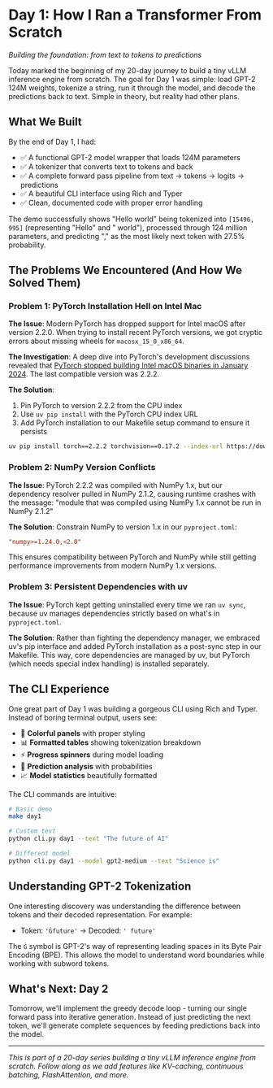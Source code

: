 # Day 1: How I Ran a Transformer From Scratch

*Building the foundation: from text to tokens to predictions*

Today marked the beginning of my 20-day journey to build a tiny vLLM inference engine from scratch. The goal for Day 1 was simple: load GPT-2 124M weights, tokenize a string, run it through the model, and decode the predictions back to text. Simple in theory, but reality had other plans.

## What We Built

By the end of Day 1, I had:
- ✅ A functional GPT-2 model wrapper that loads 124M parameters
- ✅ A tokenizer that converts text to tokens and back
- ✅ A complete forward pass pipeline from text → tokens → logits → predictions
- ✅ A beautiful CLI interface using Rich and Typer
- ✅ Clean, documented code with proper error handling

The demo successfully shows "Hello world" being tokenized into `[15496, 995]` (representing "Hello" and " world"), processed through 124 million parameters, and predicting "," as the most likely next token with 27.5% probability.

## The Problems We Encountered (And How We Solved Them)

### Problem 1: PyTorch Installation Hell on Intel Mac

**The Issue**: Modern PyTorch has dropped support for Intel macOS after version 2.2.0. When trying to install recent PyTorch versions, we got cryptic errors about missing wheels for `macosx_15_0_x86_64`.

**The Investigation**: A deep dive into PyTorch's development discussions revealed that [PyTorch stopped building Intel macOS binaries in January 2024](https://dev-discuss.pytorch.org/t/pytorch-macos-x86-builds-deprecation-starting-january-2024/1690). The last compatible version was 2.2.2.

**The Solution**:
1. Pin PyTorch to version 2.2.2 from the CPU index
2. Use `uv pip install` with the PyTorch CPU index URL
3. Add PyTorch installation to our Makefile setup command to ensure it persists

```bash
uv pip install torch==2.2.2 torchvision==0.17.2 --index-url https://download.pytorch.org/whl/cpu
```

### Problem 2: NumPy Version Conflicts

**The Issue**: PyTorch 2.2.2 was compiled with NumPy 1.x, but our dependency resolver pulled in NumPy 2.1.2, causing runtime crashes with the message: "module that was compiled using NumPy 1.x cannot be run in NumPy 2.1.2"

**The Solution**: Constrain NumPy to version 1.x in our `pyproject.toml`:
```toml
"numpy>=1.24.0,<2.0"
```

This ensures compatibility between PyTorch and NumPy while still getting performance improvements from modern NumPy 1.x versions.

### Problem 3: Persistent Dependencies with uv

**The Issue**: PyTorch kept getting uninstalled every time we ran `uv sync`, because uv manages dependencies strictly based on what's in `pyproject.toml`.

**The Solution**: Rather than fighting the dependency manager, we embraced uv's pip interface and added PyTorch installation as a post-sync step in our Makefile. This way, core dependencies are managed by uv, but PyTorch (which needs special index handling) is installed separately.


## The CLI Experience

One great part of Day 1 was building a gorgeous CLI using Rich and Typer. Instead of boring terminal output, users see:

- 🎨 **Colorful panels** with proper styling
- 📊 **Formatted tables** showing tokenization breakdown
- ⚡ **Progress spinners** during model loading
- 🎯 **Prediction analysis** with probabilities
- 📈 **Model statistics** beautifully formatted

The CLI commands are intuitive:
```bash
# Basic demo
make day1

# Custom text
python cli.py day1 --text "The future of AI"

# Different model
python cli.py day1 --model gpt2-medium --text "Science is"
```

## Understanding GPT-2 Tokenization

One interesting discovery was understanding the difference between tokens and their decoded representation. For example:

- Token: `'Ġfuture'` → Decoded: `' future'`

The `Ġ` symbol is GPT-2's way of representing leading spaces in its Byte Pair Encoding (BPE). This allows the model to understand word boundaries while working with subword tokens.

## What's Next: Day 2

Tomorrow, we'll implement the greedy decode loop - turning our single forward pass into iterative generation. Instead of just predicting the next token, we'll generate complete sequences by feeding predictions back into the model.

---

*This is part of a 20-day series building a tiny vLLM inference engine from scratch. Follow along as we add features like KV-caching, continuous batching, FlashAttention, and more.*
